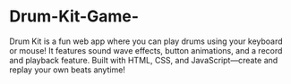 # Drum-Kit-Game-
Drum Kit is a fun web app where you can play drums using your keyboard or mouse! It features sound wave effects, button animations, and a record and playback feature. Built with HTML, CSS, and JavaScript—create and replay your own beats anytime!
